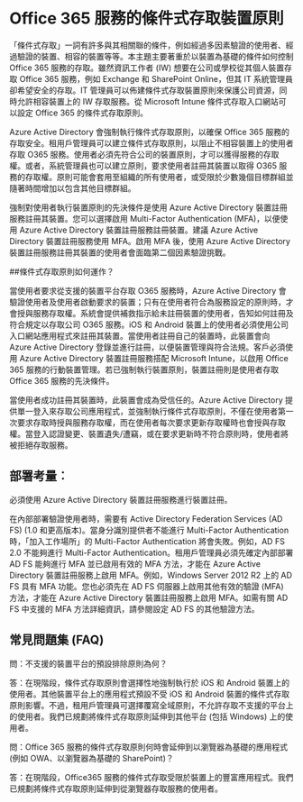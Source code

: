 <properties
	pageTitle="Office 365 服務的條件式存取裝置原則 | Microsoft Azure"
	description="以裝置為基礎的條件如何控制 Office 365 服務存取的詳細資訊。雖然資訊工作者 (IW) 想要在公司或學校從其個人裝置存取 Office 365 服務，例如 Exchange 和 SharePoint Online，但其 IT 系統管理員卻希望安全的存取。IT 管理員可以佈建條件式存取裝置原則來保護公司資源，同時允許相容裝置上的 IW 存取服務。"
	services="active-directory"
	documentationCenter=""
	authors="femila"
	manager="stevenpo"
	editor=""/>

<tags
	ms.service="active-directory"
	ms.workload="identity"
	ms.tgt_pltfrm="na"
	ms.devlang="na"
	ms.topic="article"
	ms.date="11/24/2015"
	ms.author="femila"/>
# Office 365 服務的條件式存取裝置原則

「條件式存取」一詞有許多與其相關聯的條件，例如經過多因素驗證的使用者、經過驗證的裝置、相容的裝置等等。本主題主要著重於以裝置為基礎的條件如何控制 Office 365 服務的存取。雖然資訊工作者 (IW) 想要在公司或學校從其個人裝置存取 Office 365 服務，例如 Exchange 和 SharePoint Online，但其 IT 系統管理員卻希望安全的存取。IT 管理員可以佈建條件式存取裝置原則來保護公司資源，同時允許相容裝置上的 IW 存取服務。從 Microsoft Intune 條件式存取入口網站可以設定 Office 365 的條件式存取原則。

Azure Active Directory 會強制執行條件式存取原則，以確保 Office 365 服務的存取安全。租用戶管理員可以建立條件式存取原則，以阻止不相容裝置上的使用者存取 O365 服務。使用者必須先符合公司的裝置原則，才可以獲得服務的存取權。或者，系統管理員也可以建立原則，要求使用者註冊其裝置以取得 O365 服務的存取權。原則可能會套用至組織的所有使用者，或受限於少數幾個目標群組並隨著時間增加以包含其他目標群組。

強制對使用者執行裝置原則的先決條件是使用 Azure Active Directory 裝置註冊服務註冊其裝置。您可以選擇啟用 Multi-Factor Authentication (MFA)，以便使用 Azure Active Directory 裝置註冊服務註冊裝置。建議 Azure Active Directory 裝置註冊服務使用 MFA。啟用 MFA 後，使用 Azure Active Directory 裝置註冊服務註冊其裝置的使用者會面臨第二個因素驗證挑戰。

##條件式存取原則如何運作？

當使用者要求從支援的裝置平台存取 O365 服務時，Azure Active Directory 會驗證使用者及使用者啟動要求的裝置；只有在使用者符合為服務設定的原則時，才會授與服務存取權。系統會提供補救指示給未註冊裝置的使用者，告知如何註冊及符合規定以存取公司 O365 服務。iOS 和 Android 裝置上的使用者必須使用公司入口網站應用程式來註冊其裝置。當使用者註冊自己的裝置時，此裝置會向 Azure Active Directory 登錄並進行註冊，以便裝置管理與符合法規。客戶必須使用 Azure Active Directory 裝置註冊服務搭配 Microsoft Intune，以啟用 Office 365 服務的行動裝置管理。若已強制執行裝置原則，裝置註冊則是使用者存取 Office 365 服務的先決條件。

當使用者成功註冊其裝置時，此裝置會成為受信任的。Azure Active Directory 提供單一登入來存取公司應用程式，並強制執行條件式存取原則，不僅在使用者第一次要求存取時授與服務存取權，而在使用者每次要求更新存取權時也會授與存取權。當登入認證變更、裝置遺失/遭竊，或在要求更新時不符合原則時，使用者將被拒絕存取服務。

## 部署考量︰
必須使用 Azure Active Directory 裝置註冊服務進行裝置註冊。

在內部部署驗證使用者時，需要有 Active Directory Federation Services (AD FS) (1.0 和更高版本)。當身分識別提供者不能進行 Multi-Factor Authentication 時，「加入工作場所」的 Multi-Factor Authentication 將會失敗。例如，AD FS 2.0 不能夠進行 Multi-Factor Authentication。租用戶管理員必須先確定內部部署 AD FS 能夠進行 MFA 並已啟用有效的 MFA 方法，才能在 Azure Active Directory 裝置註冊服務上啟用 MFA。例如，Windows Server 2012 R2 上的 AD FS 具有 MFA 功能。您也必須先在 AD FS 伺服器上啟用其他有效的驗證 (MFA) 方法，才能在 Azure Active Directory 裝置註冊服務上啟用 MFA。如需有關 AD FS 中支援的 MFA 方法詳細資訊，請參閱設定 AD FS 的其他驗證方法。

## 常見問題集 (FAQ)

問：不支援的裝置平台的預設排除原則為何？

答：在現階段，條件式存取原則會選擇性地強制執行於 iOS 和 Android 裝置上的使用者。其他裝置平台上的應用程式預設不受 iOS 和 Android 裝置的條件式存取原則影響。不過，租用戶管理員可選擇覆寫全域原則，不允許存取不支援的平台上的使用者。我們已規劃將條件式存取原則延伸到其他平台 (包括 Windows) 上的使用者。

問：Office 365 服務的條件式存取原則何時會延伸到以瀏覽器為基礎的應用程式 (例如 OWA、以瀏覽器為基礎的 SharePoint)？

答：在現階段，Office365 服務的條件式存取受限於裝置上的豐富應用程式。我們已規劃將條件式存取原則延伸到從瀏覽器存取服務的使用者。

<!---HONumber=AcomDC_1125_2015-->